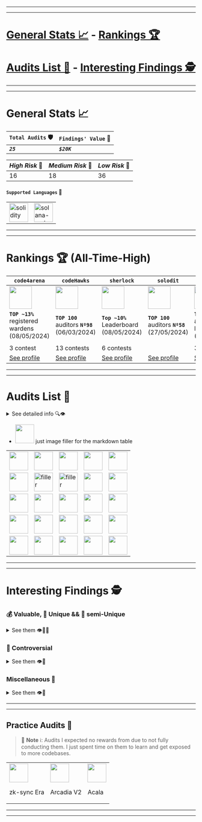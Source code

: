 <hr/>
<hr/>

# [General Stats 📈](#general-stats) - [Rankings 🏆](#rankings)  
# [Audits List 📓](#audits-list) - [Interesting Findings 🕵️](#interesting-findings)

<hr/>
<hr/>

<p id="general-stats"> </p>

# General Stats 📈

 | `Total Audits` 🛡️ | `Findings' Value` 💸 |
 | ---------------- | ------------------- |
 | **_`25`_**       | **_`$20K`_**        |

| _High Risk_ 🏅 | _Medium Risk_ 🥈 | _Low Risk_ 🥉 |
| ------------- | --------------- | ------------ |
| 16            | 18              | 36           |

#### **`Supported Languages`** 🦩
|                                                                                                                    |                                                                                                                       |
| ------------------------------------------------------------------------------------------------------------------ | --------------------------------------------------------------------------------------------------------------------- |
| <img width=50 src="https://pbs.twimg.com/profile_images/1240311693177167892/-5a2yoQp_400x400.jpg" alt="solidity"/> | <img width=50 src="https://pbs.twimg.com/profile_images/1472933274209107976/6u-LQfjG_400x400.jpg" alt="solana-rust"/> |

<hr/>
<hr/>

<p id="rankings"> </p>

# Rankings 🏆 (All-Time-High)

| `code4arena`                                                                                         | `codeHawks`                                                                                          | `sherlock`                                                                                           | `solodit`                                                                                            | `cantina`                                                                                            |
| ---------------------------------------------------------------------------------------------------- | ---------------------------------------------------------------------------------------------------- | ---------------------------------------------------------------------------------------------------- | ---------------------------------------------------------------------------------------------------- | ---------------------------------------------------------------------------------------------------- |
| <img src="https://pbs.twimg.com/profile_images/1631113162262183936/IV_fsyQ3_400x400.png" width="60"> | <img src="https://pbs.twimg.com/profile_images/1806266423548735488/zWudaEmt_400x400.jpg" width="60"> | <img src="https://pbs.twimg.com/profile_images/1788980045425377280/3jRqgFQY_400x400.jpg" width="60"> | <img src="https://pbs.twimg.com/profile_images/1846898547645390848/XExySh0C_400x400.jpg" width="60"> | <img src="https://pbs.twimg.com/profile_images/1860741694431313921/COlEJmQe_400x400.jpg" width="60"> |
| **`TOP ~13%`** registered wardens (08/05/2024)                                                       | **`TOP 100`** auditors **`Nº98`** (06/03/2024)                                                       | **`Top ~10%`** Leaderboard (08/05/2024)                                                              | **`TOP 100`** auditors **`Nº58`** (27/05/2024)                                                       | **`TOP ~22%`** auditors' leaderboard (17/01/2025)                                                    |
|                                                                                                      |
| 3 contest                                                                                            | 13 contests                                                                                          | 6 contests                                                                                           |                                                                                                      | 3 contests                                                                                           |
| [See profile](https://code4rena.com/@carlos__alegre)                                                 | [See profile](https://www.codehawks.com/profile/clk3wmzul0008l808andx29ul)                           | [See profile](https://audits.sherlock.xyz/watson/charles__cheerful)                                  | [See profile](https://solodit.xyz/user/charles__cheerful)                                            | [See profile](https://cantina.xyz/u/charlesCheerful)                                                 |

<hr/>
<hr/>

<p id="audits-list"> </p>

# Audits List 📓

<details><summary> See detailed info 🔍👁️ </summary>

**Specific findings and details** of each audit in the `go to report` link.

##### `Keys 🗝️`

<details> <summary> 🗝️ </summary>
 
- 🧑‍⚖️ => **being judged**
- 💵 => **rewards are known**
- 🤔 => **contest where I disagree with some judgements**
- 🧠 => **found nothing valid but gained knowledge**
- 🧑‍🤝‍🧑 => **audited in a team, (XXX$) -> total rewards of the team**
- 🔒 => **not allowed to share finding details**
- 😵 => **I couldn't put much effort in the audit**
 
</details>

(from **most recent** to **oldest**)

| _State_        | _Topic_                                                                                              | _$ / H / M / L / G / QA_         | _Audit Reports_                                                        | _Date_                              |
| -------------- | ---------------------------------------------------------------------------------------------------- | -------------------------------- | ---------------------------------------------------------------------- | ----------------------------------- |
| 🧑‍⚖️              | ***RAAC Core***: RWA backed lending and more                                                         | **`$0/0/0/0/0`**                 | [go to report](./reports/2024-12-tallyArbStaker/)                      | 17/December/2024 - 22/December/2024 |
| 🧠              | ***AAVE DIVA Wrapper***: Leverage DIVA with AAVE yield                                               | **`$0/0/0/0/0`**                 | [go to report](./reports/2025-01-diva/)                      | 24/January/2025 - 31/January/2025 |
| 💵🤔             | ***Tally ARB Staker***: DAO staking infra                                                            | **`$1659.62/0/0/3/0/0`**         | [go to report](./reports/2024-12-tallyArbStaker/)                      | 17/December/2024 - 22/December/2024 |
| 💵🧑‍🤝‍🧑           | ***Collar Core***: Option structured loans                                                           | **`$8103.93/0/2/2/0/0`**         | [go to report](./reports/2024-11-collar-core/)                         | 25/November/2024 - 16/December/2024 |
| 💵🤔             | ***Sablier Flow***: P2P debt tracking and settling                                                   | **`$865.89/0/0/1/0/0`**          | [go to report](./reports/2024-10-sablierFlow/)                         | 25/October/2024 - 01/November/2024  |
| 💵🧑‍🤝‍🧑🤔          | ***Stake Link***: LINK staking v0.2                                                                  | **`$2917.81/1/1/2/0/0`**         | [go to report](./reports/2024-09-stakelink/)                           | 30/September/2024 - 17/October/2024 |
| 💵              | ***Uniswap v4***: ERC20's AMM DEX                                                                    | **`$0/0/0/1/0/0`**               | [go to report](./reports/2024-09-uniswapv4/)                           | 06/September/2024 - 01/October/2024 |
| 💵🧑‍🤝‍🧑           | ***Zeta-Chain***: universal hub chain                                                                | **`$388.38/1/3/4/0/0`**          | [go to report](./reports/2024-08-zetta-chain/)                         | 19/August/2024 - 04/September/2024  |
| 💵              | ***Winnables-Raffles***: raffles using  Chainlink VRF and CCIP                                       | **`$35.98/2/2/0/0/0`**           | [go to report](./reports/2024-08-winnables-raffles/)                   | 16/August/2024 - 20/August/2024     |
| 💵              | ***Tadle***: marketplace of pre-sale tokens                                                          | **`$489/7/2/4/0/0`**             | [go to report](./reports/2024-08-tadle/)                               | 05/August/2024 - 12/August/2024     |
| 🧠😵🤔            | ***TempleGold***: stock for farming rewards from TempleDAO                                           | **`$0/0/0/0/0/0`**               | [go to report](./reports/2024-07-templegold/)                          | 04/July/2024 - 11/July/2024         |
| 💵🧑‍🤝‍🧑           | ***Size***: loans order book                                                                         | **`$78.97/2/2/0/0/0`**           | [go to report](./reports/2024-06-size/)                                | 10/June/2024 - 2/July/2024          |
| 💵🤔             | ***Midas***: tokenization of U.S. TBills                                                             | **`$69.66/0/1/1/0/0`**           | [go to report](./reports/2024-05-midas/)                               | 28/May/2024 - 31/May/2024           |
| 🧑‍🤝‍🧑🧠           | ***Sablier***: generalized streaming tokens solution                                                 | **`$0/0/0/0/0/0`**               | [go to report](./reports/2024-05-Sablier/)                             | 10/May/2024 - 31/May/2024           |
| 🧑‍🤝‍🧑💵           | ***Panoptic***: options trading over UniV3 liquidity ranges                                          | **`$0(8,126.32$)/0/0/0/0/0`**    | [go to report](./reports/2024-04-panoptic/)                            | 1/April/2024 - 22/April/2024        |
| 🧑‍🤝‍🧑💵          | ***vVv Vesting & Staking***: eth baesd staking and vesting of vVv token sPMM                         | **`$515.82($515.82)/0/0/2/0/0`** | [go to report](./reports/2024-03-vvv-vesting-staking)                  | 25/March/2024 - 28/March/2024       |
| 💵             | ***WOOFi Swap***: the cross-chain exchange of WOOFi, using their sPMM                                | **`$3992.17/0/3/3/0/0`**         | [go to report](./reports/2024-03-woofi-swap)                           | 12/March/2024 - 20/March/2024       |
| 🧠             | ***Avail Bridge***: bridge ETH<->AVAIL, a modular blockchain                                         | **`$0/0/0/0/0/0`**               | [go to report](./reports/2023-12-avail)                                | 19/January/2024 - 22/January/2024   |
| 💵              | ***The Standard***: 2 stablecoins backed by assets to borrow assets                                  | **`$340.13/1/0/1/0/0`**          | [go to report](./reports/2023-12-the-standard)                         | 27/December/2023 - 10/January/2024  |
| 💵🔒             | ***Chainlink Staking v0.2***: staking feature to strengthen reliability by offering extra incentives | **`$367.34/0/0/9/0/5`**          | [go to report](./reports/2023-08-chainlink)                            | 25/August/2023 - 12/September/2023  |
| 💵              | ***Sparkn***: Marketplace for problem solving deals                                                  | **`$19.88/0/0/1/0/0`**           | [go to report](./reports/2023-08-sparkn)                               | 21/August/2023 - 23/August/2023     |
| 💵              | ***veRWA***: Voting-escrow incentivization model & Rewards Distribution                              | **`$9.82/0/0/1/0/4`**            | [go to report](./reports/2023-08-verwa)                                | 07/August/2023 - 10/August/2023     |
| 💵              | Stablecoin Pegged to $                                                                               | **`$1.32/0/0/1/0/1`**            | [go to report](./reports/2023-07-foundry-defi-stablecoin)              | 29/July/2023 - 31/July/2023         |
| 💵              | ***Beedle***: ERC20 Perpetual Lending Oracle-Free                                                    | **`$166.05/2/3/0/2/5`**          | [go to report](./reports/2023-07-beedle)                               | 25/July/2023 - 29/July/2023         |
| 🧠              | Escrow Contract                                                                                      | **`$0/0/0/0/0/0`**               | [go to report](./reports/2023-07-escrow)                               | 23/July/2023 - 25/July/2023         |
| Practice Audit | Stablecoin Pegged to $                                                                               | **`0/0/0/0/0/0`**                | [go to report](https://github.com/CarlosAlegreUr/AuditExamplePractice) | 16/July/2023 - 22/July/2023         |

</details>

- <img src="" width="50"> just image filler for the markdown table

|                                                                                                                                                                        |                                                                                                                                                                                                       |                                                                                                                                                              |                                                                                                                                                                     |                                                                                                                                                                        |
| ---------------------------------------------------------------------------------------------------------------------------------------------------------------------- | ----------------------------------------------------------------------------------------------------------------------------------------------------------------------------------------------------- | ------------------------------------------------------------------------------------------------------------------------------------------------------------ | ------------------------------------------------------------------------------------------------------------------------------------------------------------------- | ---------------------------------------------------------------------------------------------------------------------------------------------------------------------- |
| <img src="https://res.cloudinary.com/droqoz7lg/image/upload/q_90/dpr_2.0/c_fill,g_auto,h_320,w_320/f_auto/v1/company/eecc6ekr2ylkcbjjghni?_a=DATAg1AAZAA0" width="50">                                                                                                                                                | <img src="https://res.cloudinary.com/droqoz7lg/image/upload/q_90/dpr_2.0/c_fill,g_auto,h_320,w_320/f_auto/v1/company/p2w03ol2qrqtfzgblnpo?_a=DATAg1AAZAA0" width="50">                                                                                                                                                                               | <img src="https://audits.sherlock.xyz/_next/image?url=https%3A%2F%2Fsherlock-files.ams3.digitaloceanspaces.com%2Fcontests%2Ftally.jpg&w=64&q=75" width="50"> | <img src="https://imagedelivery.net/wtv4_V7VzVsxpAFaxzmpbw/67b7d06b-1ccb-4bcc-b2b0-44bbac9ed900/public" width="50">                                                 | <img src="https://res.cloudinary.com/droqoz7lg/image/upload/q_90/dpr_2.0/c_fill,g_auto,h_320,w_320/f_auto/v1/company/s2cgcm6u8mpjrsfsydo5?_a=DATAg1AAZAA0" width="50"> |
| <img src="https://res.cloudinary.com/droqoz7lg/image/upload/q_90/dpr_2.0/c_fill,g_auto,h_320,w_320/f_auto/v1/company/i1y9fns50hfag91yvewa?_a=DATAg1AAZAA0" width="50"> | <img src="https://pbs.twimg.com/profile_images/1831348758753206272/y2Z0hMrl_400x400.jpg" alt="filler" width="50">                                                                                     | <img src="https://imagedelivery.net/wtv4_V7VzVsxpAFaxzmpbw/3966feda-db4d-4a56-5b1a-71858b32e000/public" alt="filler" width="50">                             | <img src="https://audits.sherlock.xyz/_next/image?url=https%3A%2F%2Fsherlock-files.ams3.digitaloceanspaces.com%2Fcontests%2Fwinnnables.jpg&w=64&q=75" width="50">   | <img src="https://res.cloudinary.com/droqoz7lg/image/upload/q_90/dpr_2.0/c_fill,g_auto,h_320,w_320/f_auto/v1/company/crvpf3cxfjpqwwsufnif?_a=DATAfRAAZAA0" width="50"> |
| <img src="https://res.cloudinary.com/droqoz7lg/image/upload/q_90/dpr_2.0/c_fill,g_auto,h_320,w_320/f_auto/v1/company/ovmmfbu9hgikanujugqr?_a=DATAdtAAZAA0" width="50"> | <img src="https://code4rena.com/_next/image?url=https%3A%2F%2Fcode4-api-v0-public-storage.s3.us-east-1.amazonaws.com%2Fupload-Q5SKk7YnfwH&w=96&q=75&dpl=dpl_64wso2S2o5WR2k9t1fvFqLigwBJY" width="50"> | <img src="https://audits.sherlock.xyz/_next/image?url=https%3A%2F%2Fsherlock-files.ams3.digitaloceanspaces.com%2Fcontests%2Fmidas.png&w=64&q=75" width="50"> | <img src="https://res.cloudinary.com/droqoz7lg/image/upload/q_90/dpr_1.0/c_fill,g_auto,h_320,w_320/f_auto/v1/company/tiyiiu6e4hib55p0tm3m?_a=BATAUVAA0" width="50"> | <img src="https://code4rena.com/_next/image?url=https%3A%2F%2Fstorage.googleapis.com%2Fcdn-c4-uploads-v0%2Fuploads%2Fve7mSg8Pcp2.0&w=96&q=75" width="50">              |
| <img src="https://audits.sherlock.xyz/_next/image?url=https%3A%2F%2Fsherlock-files.ams3.digitaloceanspaces.com%2Fcontests%2Fvvv.jpg&w=96&q=75" width="50">             | <img src="https://audits.sherlock.xyz/_next/image?url=https%3A%2F%2Fsherlock-files.ams3.digitaloceanspaces.com%2Fcontests%2Fwoofi.jpg&w=96&q=75" width="50">                                          | <img src="https://audits.sherlock.xyz/_next/image?url=https%3A%2F%2Fsherlock-files.ams3.digitaloceanspaces.com%2Fcontests%2Favail.png&w=96&q=75" width="50"> | <img src="https://res.cloudinary.com/droqoz7lg/image/upload/q_90/dpr_2.0/c_fill,g_auto,h_320,w_320/f_auto/v1/company/ocfw27qwcjzzd7ftoe8b?_a=BATAUVAA0" width="50"> | <img src="https://storage.googleapis.com/cdn-c4-uploads-v0/uploads/mPCt56QMbsr.0" width="50">                                                                          |
| <img src="https://res.cloudinary.com/droqoz7lg/image/upload/v1692124967/company/mdsu3k5i2qjdx1sk1pav.png" width="50">                                                  | <img src="https://code4rena.com/_next/image?url=https%3A%2F%2Fstorage.googleapis.com%2Fcdn-c4-uploads-v0%2Fuploads%2FVT6Se7uAcfK.0&w=96&q=75" width="50">                                             | <img src="https://res.cloudinary.com/droqoz7lg/image/upload/v1689007253/featured/zorxcgolkzoivtb5gubq.png" width="50">                                       | <img src="https://res.cloudinary.com/droqoz7lg/image/upload/q_90/dpr_1.0/c_fill,g_auto,h_320,w_320/f_auto/v1/company/is0wiwcjnvzbnesiipsi?_a=BATAUVAA0" width="50"> | <img src="https://res.cloudinary.com/droqoz7lg/image/upload/v1689080263/snhkgvtsidryjdtx0pce.png" width="50">                                                          |

<hr/>
<hr/>

<p id="interesting-findings"> </p>

# Interesting Findings 🕵️

### 💰 Valuable, 🦄 Unique && 🐴 semi-Unique

<details> <summary> See them 👁️🦄🐴 </summary> 

- [🦄🟡 Medium - User pays extra fees, Sherlock Long Successful Escalation](https://github.com/sherlock-audit/2024-03-woofi-swap-judging/issues/95)
  
- [🦄🔵 Low- A low worth $340.12!](./reports/2023-12-the-standard/VulnerabilitiesReport/Low2-MakeConsolidatePublic-CarlosAlegreUr.md)

- [🐴🟡 Medium - Got us 2nd place. Grief users transferring NFTs leveraging system keepers approvals.](https://cantina.xyz/code/050711ca-a6d1-4fdd-9f94-3816233c1bd5/findings?with_events=false&limit=20&duplicates=true&status=new,disputed,duplicate,confirmed,acknowledged,fixed&created_by=charlesCheerful,kalogerone&severity=medium&finding=294)

- [🐴🟡 Medium - User receives less than mintTo limit, Sherlock Successful escalation](https://github.com/sherlock-audit/2024-03-woofi-swap-judging/issues/97)

- [💰🟡 Medium- Worth $1478.58! Total submitters: 3](./reports/2024-09-stakelink/Medium/Medium4-UpkeepInWithdrawalPoolIsBroken.md)

- [💰🔵 Low- A low worth $865.89!](./reports/2024-10-sablierFlow/Medium/Medium1-ValidERC20sAreNotSupported.md)

</details>

### 🤔 Controversial

<details> <summary> See them 👁️🤔 </summary> 

- Controversy in `Stake Link` contest, [see here](./reports/2024-09-stakelink/controversy.md).
- Controversy in `SablierFlow` contest, [see here](./reports/2024-10-sablierFlow/controversy.md).
- Controversy in `TempleGold` contest, [see here](./reports/2024-07-templegold/controversy.md).
- Controversy in `Midas` contest, [see here](./reports/2024-05-midas/controversy.md).

</details>

###  Miscellaneous 🎨

<details> <summary> See them 👁️🎨 </summary> 

- [🔵 Low- A low in Uniswap V4 code that was in V3 too and has been there for a log time](./reports/2024-09-uniswapv4/Low1-BipsLibraryRoundToZeroIssues.md)

- [⚫ Critical- My first critical, DOS cause of array size](./reports/2023-12-the-standard/VulnerabilitiesReport/Critical1-ArraysExceedGasLimit-CarlosAlegreUr.md)

- [🔴 High- My first High, Decimals not handled properly](./reports/2023-07-beedle/Vulnerabilities-Reports/High1-Decimals-CarlosAlegreUr.md)

- [⚪ QA+LowRisk report grade A at Chainlink's code. I was proud of getting grade A on a famous bussiness's code in my firsts audits. (Not allowed to show the results, you can see it's true in my code4arena profile)](https://code4rena.com/@carlos__alegre)

- [🔵 Low- Low-level .call emits incorrect event. I was proud of realizing this, it was tricky for me at that time.](./reports/2023-08-sparkn/Low2-EventCanBeEmittedIncorrectly-CarlosAlegreUr.md)

### 🩷 Pretty

<details> <summary> See them 👁️🩷 </summary> 

- [⚪🔵 QA-Low- Report Grade A for code4arena](./reports/2023-08-verwa/QALowRisk-Report-veRWA-CarlosAlegreUr.md)

- [⛽ Gas- Compiler Flag Usage (looks pretty)](./reports/2023-07-beedle/Gas-Reports/Gas1-CompilerFlag-CarlosAlegreUr.md)

- [⚪ QA- Refactor of the codebase (chosen for report in codeHawks)](./reports/2023-07-beedle/QA-Reports/QA2-Refactor-CarlosAlegreUr.md)

</details>

</details>

<hr/>
<hr/>

## Practice Audits 📓

> 📘 **Note** ℹ️: Audits I expected no rewards from due to not fully conducting them. I just spent time on them to learn and get exposed to more codebases.

|                                                                                                                                                                              |                                                                                                                                                                                  |                                                                                                                                                                        |
| ---------------------------------------------------------------------------------------------------------------------------------------------------------------------------- | -------------------------------------------------------------------------------------------------------------------------------------------------------------------------------- | ---------------------------------------------------------------------------------------------------------------------------------------------------------------------- |
| <img src="https://code4rena.com/_next/image?url=https%3A%2F%2Fstorage.googleapis.com%2Fcdn-c4-uploads-v0%2Fuploads%2FHK728fzERfV.0&w=96&q=75" width="50"> <p>zk-sync Era</p> | <img src="https://audits.sherlock.xyz/_next/image?url=https%3A%2F%2Fsherlock-files.ams3.digitaloceanspaces.com%2Fcontests%2Farcadia.jpg&w=96&q=75" width="50"> <p>Arcadia V2</p> | <img src="https://code4rena.com/_next/image?url=https%3A%2F%2Fstorage.googleapis.com%2Fcdn-c4-uploads-v0%2Fuploads%2FDfiqzUd3Mpd.0&w=96&q=75" width="50"> <p>Acala</p> |

<hr/>
<hr/>
